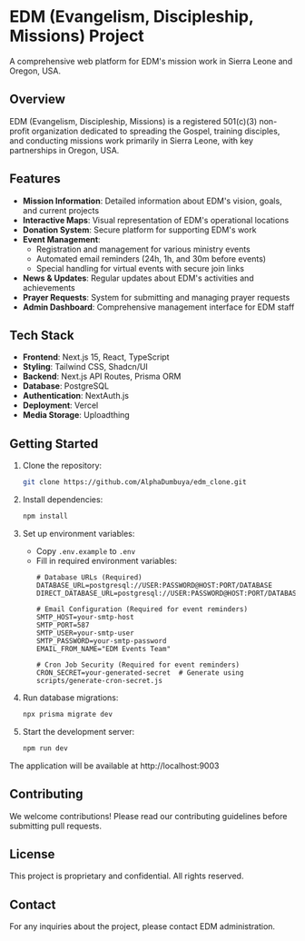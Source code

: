 # EDM (Evangelism, Discipleship, Missions) Project

A comprehensive web platform for EDM's mission work in Sierra Leone and Oregon, USA.

<!-- Last updated: July 24, 2025 -->
<!-- Trigger redeploy: July 24, 2025 8:45:00 PM -->

## Overview

EDM (Evangelism, Discipleship, Missions) is a registered 501(c)(3) non-profit organization dedicated to spreading the Gospel, training disciples, and conducting missions work primarily in Sierra Leone, with key partnerships in Oregon, USA.

## Features

- **Mission Information**: Detailed information about EDM's vision, goals, and current projects
- **Interactive Maps**: Visual representation of EDM's operational locations
- **Donation System**: Secure platform for supporting EDM's work
- **Event Management**: 
  - Registration and management for various ministry events
  - Automated email reminders (24h, 1h, and 30m before events)
  - Special handling for virtual events with secure join links
- **News & Updates**: Regular updates about EDM's activities and achievements
- **Prayer Requests**: System for submitting and managing prayer requests
- **Admin Dashboard**: Comprehensive management interface for EDM staff

## Tech Stack

- **Frontend**: Next.js 15, React, TypeScript
- **Styling**: Tailwind CSS, Shadcn/UI
- **Backend**: Next.js API Routes, Prisma ORM
- **Database**: PostgreSQL
- **Authentication**: NextAuth.js
- **Deployment**: Vercel
- **Media Storage**: Uploadthing

## Getting Started

1. Clone the repository:
   ```bash
   git clone https://github.com/AlphaDumbuya/edm_clone.git
   ```

2. Install dependencies:
   ```bash
   npm install
   ```

3. Set up environment variables:
   - Copy `.env.example` to `.env`
   - Fill in required environment variables:
     ```env
     # Database URLs (Required)
     DATABASE_URL=postgresql://USER:PASSWORD@HOST:PORT/DATABASE
     DIRECT_DATABASE_URL=postgresql://USER:PASSWORD@HOST:PORT/DATABASE

     # Email Configuration (Required for event reminders)
     SMTP_HOST=your-smtp-host
     SMTP_PORT=587
     SMTP_USER=your-smtp-user
     SMTP_PASSWORD=your-smtp-password
     EMAIL_FROM_NAME="EDM Events Team"

     # Cron Job Security (Required for event reminders)
     CRON_SECRET=your-generated-secret  # Generate using scripts/generate-cron-secret.js
     ```

4. Run database migrations:
   ```bash
   npx prisma migrate dev
   ```

5. Start the development server:
   ```bash
   npm run dev
   ```

The application will be available at http://localhost:9003

## Contributing

We welcome contributions! Please read our contributing guidelines before submitting pull requests.

## License

This project is proprietary and confidential. All rights reserved.

## Contact

For any inquiries about the project, please contact EDM administration.
